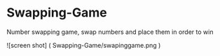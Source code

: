# Swapping-Game
Number swapping game, swap numbers and place them in order to win

![screen shot] (
        Swapping-Game/swapinggame.png
      )

      
      
